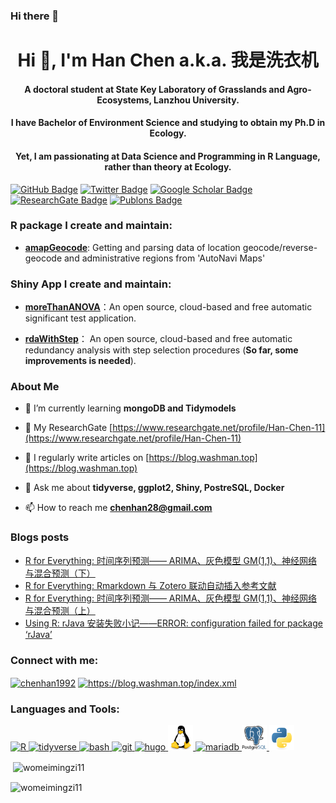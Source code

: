 ### Hi there 👋

<h1 align="center">Hi 👋, I'm Han Chen a.k.a. 我是洗衣机</h1>
<h4 align="center">A doctoral student at State Key Laboratory of Grasslands and Agro-Ecosystems, Lanzhou University.</h4>
<h4 align="center">I have Bachelor of Environment Science and studying to obtain my Ph.D in Ecology.</h4>
<h4 align="center">Yet, I am passionating at Data Science and Programming in R Language, rather than theory at Ecology.</h3>

<!-- <p align="left"> <a href="https://twitter.com/chenhan1992" target="blank"><img src="https://img.shields.io/twitter/follow/chenhan1992?logo=twitter&style=for-the-badge" alt="chenhan1992" /></a></p> -->

[![GitHub Badge](https://img.shields.io/github/followers/ameztegui?style=social)](https://github.com/womeimingzi11)
[![Twitter Badge](https://img.shields.io/twitter/follow/chenhan1992?style=social)](https://twitter.com/chenhan1992)
[![Google Scholar Badge](https://img.shields.io/badge/Google-Scholar-lightgrey)](https://scholar.google.com/citations?user=ERUo88QAAAAJ)
[![ResearchGate Badge](https://img.shields.io/badge/Research-Gate-9cf)](https://www.researchgate.net/profile/Han-Chen-11)
[![Publons Badge](https://img.shields.io/badge/Publons-Profile-blue)](https://publons.com/researcher/4620764/han-chen/)

### R package I create and maintain:

- **[amapGeocode](https://womeimingzi11.github.io/amapGeocode/index.html)**: Getting and parsing data of location geocode/reverse-geocode and administrative regions from 'AutoNavi Maps'  

###  Shiny App I create and maintain:

- **[moreThanANOVA](https://hanchen.shinyapps.io/moreThanANOVA/)**：An open source, cloud-based and free automatic significant test application.

- **[rdaWithStep](https://hanchen.shinyapps.io/rdaWithStep/)**： An open source, cloud-based and free automatic redundancy analysis with step selection procedures (**So far, some improvements is needed**).

### About Me
- 🌱 I’m currently learning **mongoDB and Tidymodels**

- 📖 My ResearchGate [https://www.researchgate.net/profile/Han-Chen-11](https://www.researchgate.net/profile/Han-Chen-11)

- 📝 I regularly write articles on [https://blog.washman.top](https://blog.washman.top)

- 💬 Ask me about **tidyverse, ggplot2, Shiny, PostreSQL, Docker**

- 📫 How to reach me **chenhan28@gmail.com**

### Blogs posts
<!-- BLOG-POST-LIST:START -->
- [R for Everything: 时间序列预测—— ARIMA、灰色模型 GM(1,1)、神经网络与混合预测（下）](https://blog.washman.top/post/arima_grey_nnet_combine_ii/)
- [R for Everything: Rmarkdown 与 Zotero 联动自动插入参考文献](https://blog.washman.top/post/rmd_auto_insert_zotero_bib/)
- [R for Everything: 时间序列预测—— ARIMA、灰色模型 GM(1,1)、神经网络与混合预测（上）](https://blog.washman.top/post/arima-grey-nnet-combine-forecast/)
- [Using R: rJava 安装失败小记——ERROR: configuration failed for package ‘rJava’](https://blog.washman.top/post/2021-04-25-rjava-error-configuration-failed-for-package-rjava/)
<!-- BLOG-POST-LsIST:END -->

<h3 align="left">Connect with me:</h3>
<p align="left">
<a href="https://twitter.com/chenhan1992" target="blank"><img align="center" src="https://raw.githubusercontent.com/rahuldkjain/github-profile-readme-generator/master/src/images/icons/Social/twitter.svg" alt="chenhan1992" height="30" width="40" /></a>
<a href="/https://blog.washman.top/index.xml" target="blank"><img align="center" src="https://raw.githubusercontent.com/rahuldkjain/github-profile-readme-generator/master/src/images/icons/Social/rss.svg" alt="https://blog.washman.top/index.xml" height="30" width="40" /></a>
</p>

<h3 align="left">Languages and Tools:</h3>
<p align="left"> <a href="https://www.r-project.org/"> <img src="https://www.r-project.org/Rlogo.png" alt="R" width="40" height="31.2"/> </a> <a href="https://www.tidyverse.org/"> <img src="https://tidyverse.tidyverse.org/articles/tidyverse-logo.png" alt="tidyverse" width="40" height="40"/> </a> <a href="https://www.gnu.org/software/bash/" target="_blank"> <img src="https://www.vectorlogo.zone/logos/gnu_bash/gnu_bash-icon.svg" alt="bash" width="40" height="40"/> </a> <a href="https://git-scm.com/" target="_blank"> <img src="https://www.vectorlogo.zone/logos/git-scm/git-scm-icon.svg" alt="git" width="40" height="40"/> </a> <a href="https://gohugo.io/" target="_blank"> <img src="https://api.iconify.design/logos-hugo.svg" alt="hugo" width="40" height="40"/> </a> <a href="https://www.linux.org/" target="_blank"> <img src="https://raw.githubusercontent.com/devicons/devicon/master/icons/linux/linux-original.svg" alt="linux" width="40" height="40"/> </a> <a href="https://mariadb.org/" target="_blank"> <img src="https://www.vectorlogo.zone/logos/mariadb/mariadb-icon.svg" alt="mariadb" width="40" height="40"/> </a> <a href="https://www.postgresql.org" target="_blank"> <img src="https://raw.githubusercontent.com/devicons/devicon/master/icons/postgresql/postgresql-original-wordmark.svg" alt="postgresql" width="40" height="40"/> </a> <a href="https://www.python.org" target="_blank"> <img src="https://raw.githubusercontent.com/devicons/devicon/master/icons/python/python-original.svg" alt="python" width="40" height="40"/> </a> </p>

<p>&nbsp;<img align="center" src="https://github-readme-stats.vercel.app/api?username=womeimingzi11&show_icons=true&locale=en" alt="womeimingzi11" /></p>

<p><img align="center" src="https://github-readme-streak-stats.herokuapp.com/?user=womeimingzi11&" alt="womeimingzi11" /></p>
